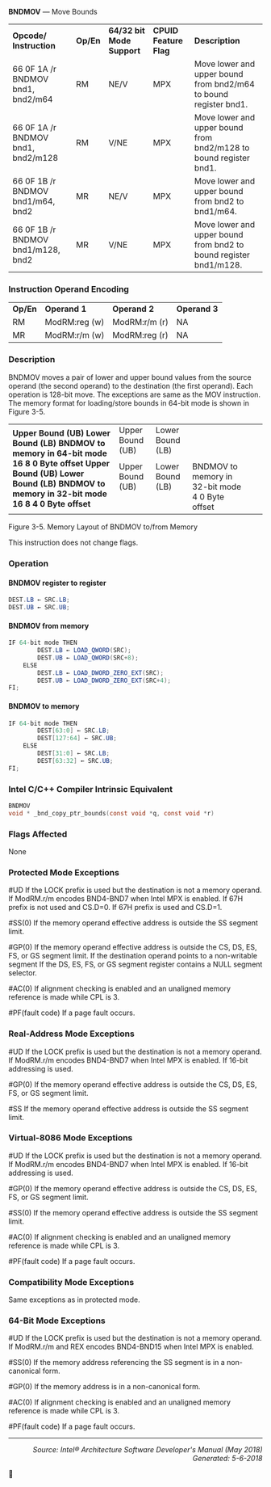 <b>BNDMOV</b> — Move Bounds
<table>
	<tr>
		<td><b>Opcode/ Instruction</b></td>
		<td><b>Op/En</b></td>
		<td><b>64/32 bit Mode Support</b></td>
		<td><b>CPUID Feature Flag</b></td>
		<td><b>Description</b></td>
	</tr>
	<tr>
		<td>66 0F 1A /r BNDMOV bnd1, bnd2/m64</td>
		<td>RM</td>
		<td>NE/V</td>
		<td>MPX</td>
		<td>Move lower and upper bound from bnd2/m64 to bound register bnd1.</td>
	</tr>
	<tr>
		<td>66 0F 1A /r BNDMOV bnd1, bnd2/m128</td>
		<td>RM</td>
		<td>V/NE</td>
		<td>MPX</td>
		<td>Move lower and upper bound from bnd2/m128 to bound register bnd1.</td>
	</tr>
	<tr>
		<td>66 0F 1B /r BNDMOV bnd1/m64, bnd2</td>
		<td>MR</td>
		<td>NE/V</td>
		<td>MPX</td>
		<td>Move lower and upper bound from bnd2 to bnd1/m64.</td>
	</tr>
	<tr>
		<td>66 0F 1B /r BNDMOV bnd1/m128, bnd2</td>
		<td>MR</td>
		<td>V/NE</td>
		<td>MPX</td>
		<td>Move lower and upper bound from bnd2 to bound register bnd1/m128.</td>
	</tr>
</table>


### Instruction Operand Encoding
<table>
	<tr>
		<td><b>Op/En</b></td>
		<td><b>Operand 1</b></td>
		<td><b>Operand 2</b></td>
		<td><b>Operand 3</b></td>
	</tr>
	<tr>
		<td>RM</td>
		<td>ModRM:reg (w)</td>
		<td>ModRM:r/m (r)</td>
		<td>NA</td>
	</tr>
	<tr>
		<td>MR</td>
		<td>ModRM:r/m (w)</td>
		<td>ModRM:reg (r)</td>
		<td>NA</td>
	</tr>
</table>


### Description
BNDMOV moves a pair of lower and upper bound values from the source operand (the second operand) to the
destination (the first operand). Each operation is 128-bit move. The exceptions are same as the MOV instruction.
The memory format for loading/store bounds in 64-bit mode is shown in Figure 3-5.
<table>
	<tr>
		<td colspan=15 rowspan=9><b>Upper Bound (UB) Lower Bound (LB) BNDMOV to memory in 64-bit mode 16 8 0 Byte offset Upper Bound (UB) Lower Bound (LB) BNDMOV to memory in 32-bit mode 16 8 4 0 Byte offset</b></td>
	</tr>
	<tr>
		<td colspan=5>Upper Bound (UB)</td>
		<td colspan=4>Lower Bound (LB)</td>
	</tr>
	<tr>
	</tr>
	<tr>
		<td colspan=5></td>
		<td colspan=5></td>
	</tr>
	<tr>
	</tr>
	<tr>
		<td colspan=5>Upper Bound (UB)</td>
		<td colspan=4>Lower Bound (LB)</td>
		<td colspan=5 rowspan=4>BNDMOV to memory in 32-bit mode 4 0 Byte offset</td>
	</tr>
	<tr>
	</tr>
	<tr>
		<td colspan=2></td>
		<td colspan=3></td>
		<td colspan=4></td>
		<td></td>
		<td colspan=2 rowspan=2></td>
	</tr>
	<tr>
	</tr>
</table>

Figure 3-5.  Memory Layout of BNDMOV to/from Memory

This instruction does not change flags.

### Operation


#### BNDMOV register to register
```java
DEST.LB ← SRC.LB; 
DEST.UB ← SRC.UB; 
```
#### BNDMOV from memory
```java
IF 64-bit mode THEN
        DEST.LB ← LOAD_QWORD(SRC); 
        DEST.UB ← LOAD_QWORD(SRC+8); 
    ELSE
        DEST.LB ← LOAD_DWORD_ZERO_EXT(SRC); 
        DEST.UB ← LOAD_DWORD_ZERO_EXT(SRC+4); 
FI;
```
#### BNDMOV to memory
```java
IF 64-bit mode THEN
        DEST[63:0] ← SRC.LB; 
        DEST[127:64] ← SRC.UB; 
    ELSE
        DEST[31:0] ← SRC.LB; 
        DEST[63:32] ← SRC.UB; 
FI;
```
### Intel C/C++ Compiler Intrinsic Equivalent
```c
BNDMOV 
void * _bnd_copy_ptr_bounds(const void *q, const void *r)
```
### Flags Affected
None

### Protected Mode Exceptions

<p>#UD
If the LOCK prefix is used but the destination is not a memory operand.
If ModRM.r/m encodes BND4-BND7 when Intel MPX is enabled.
If 67H prefix is not used and CS.D=0.
If 67H prefix is used and CS.D=1.
<p>#SS(0)
If the memory operand effective address is outside the SS segment limit.
<p>#GP(0)
If the memory operand effective address is outside the CS, DS, ES, FS, or GS segment limit.
If the destination operand points to a non-writable segment
If the DS, ES, FS, or GS segment register contains a NULL segment selector.
<p>#AC(0)
If alignment checking is enabled and an unaligned memory reference is made while CPL is 3.
<p>#PF(fault code)
If a page fault occurs.

### Real-Address Mode Exceptions

<p>#UD
If the LOCK prefix is used but the destination is not a memory operand.
If ModRM.r/m encodes BND4-BND7 when Intel MPX is enabled.
If 16-bit addressing is used.
<p>#GP(0)
If the memory operand effective address is outside the CS, DS, ES, FS, or GS segment limit.
<p>#SS
If the memory operand effective address is outside the SS segment limit.

### Virtual-8086 Mode Exceptions
<p>#UD
If the LOCK prefix is used but the destination is not a memory operand.
If ModRM.r/m encodes BND4-BND7 when Intel MPX is enabled.
If 16-bit addressing is used.
<p>#GP(0)
If the memory operand effective address is outside the CS, DS, ES, FS, or GS segment limit.
<p>#SS(0)
If the memory operand effective address is outside the SS segment limit.
<p>#AC(0)
If alignment checking is enabled and an unaligned memory reference is made while CPL is 3.
<p>#PF(fault code)
If a page fault occurs.

### Compatibility Mode Exceptions

Same exceptions as in protected mode.

### 64-Bit Mode Exceptions

<p>#UD
If the LOCK prefix is used but the destination is not a memory operand.
If ModRM.r/m and REX encodes BND4-BND15 when Intel MPX is enabled.
<p>#SS(0)
If the memory address referencing the SS segment is in a non-canonical form.
<p>#GP(0)
If the memory address is in a non-canonical form.
<p>#AC(0)
If alignment checking is enabled and an unaligned memory reference is made while CPL is 3.
<p>#PF(fault code)
If a page fault occurs.

 --- 
<p align="right"><i>Source: Intel® Architecture Software Developer's Manual (May 2018)<br>Generated: 5-6-2018</i></p>
